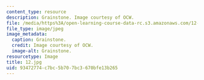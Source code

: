 ```yaml
---
content_type: resource
description: Grainstone. Image courtesy of OCW.
file: /media/https%3A/open-learning-course-data-rc.s3.amazonaws.com/12-110-sedimentary-geology-fall-2004/93472774c7bc5b707bc3670bfe13b265_12.jpg
file_type: image/jpeg
image_metadata:
  caption: Grainstone.
  credit: Image courtesy of OCW.
  image-alt: Grainstone.
resourcetype: Image
title: 12.jpg
uid: 93472774-c7bc-5b70-7bc3-670bfe13b265
---
```

